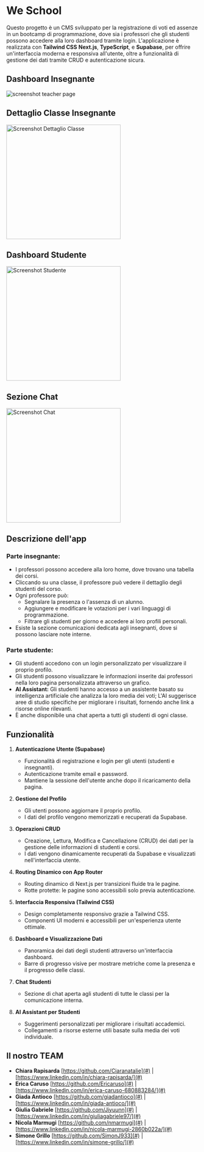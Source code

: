 # We School

Questo progetto è un CMS sviluppato per la registrazione di voti ed assenze in un bootcamp di programmazione, dove sia i professori che gli studenti possono accedere alla loro dashboard tramite login. L'applicazione è realizzata con **Tailwind CSS** **Next.js**, **TypeScript**, e **Supabase**, per offrire un'interfaccia moderna e responsiva all'utente, oltre a funzionalità di gestione dei dati tramite CRUD e autenticazione sicura.

<div>

## Dashboard Insegnante

![screenshot teacher page](https://github.com/giadantioco/weschool/blob/main/public/img/screenshot-teacher.png)

## Dettaglio Classe Insegnante

<img src="/img/screenshot-teacher-detail.png" alt="Screenshot Dettaglio Classe" width="300">
</div>

<div>

## Dashboard Studente

<img src="/img/screenshot-student.png" alt="Screenshot Studente" width="300">

## Sezione Chat

<img src="/img/screenshot-chat.png" alt="Screenshot Chat" width="300">
</div>

## Descrizione dell'app

### Parte insegnante:

- I professori possono accedere alla loro home, dove trovano una tabella dei corsi.
- Cliccando su una classe, il professore può vedere il dettaglio degli studenti del corso.
- Ogni professore può:
  - Segnalare la presenza o l'assenza di un alunno.
  - Aggiungere e modificare le votazioni per i vari linguaggi di programmazione.
  - Filtrare gli studenti per giorno e accedere ai loro profili personali.
- Esiste la sezione comunicazioni dedicata agli insegnanti, dove si possono lasciare note interne.

### Parte studente:

- Gli studenti accedono con un login personalizzato per visualizzare il proprio profilo.
- Gli studenti possono visualizzare le informazioni inserite dai professori nella loro pagina personalizzata attraverso un grafico.
- **AI Assistant:** Gli studenti hanno accesso a un assistente basato su intelligenza artificiale che analizza la loro media dei voti; L'AI suggerisce aree di studio specifiche per migliorare i risultati, fornendo anche link a risorse online rilevanti.
- È anche disponibile una chat aperta a tutti gli studenti di ogni classe.

## Funzionalità

1. **Autenticazione Utente (Supabase)**

   - Funzionalità di registrazione e login per gli utenti (studenti e insegnanti).
   - Autenticazione tramite email e password.
   - Mantiene la sessione dell'utente anche dopo il ricaricamento della pagina.

2. **Gestione del Profilo**

   - Gli utenti possono aggiornare il proprio profilo.
   - I dati del profilo vengono memorizzati e recuperati da Supabase.

3. **Operazioni CRUD**

   - Creazione, Lettura, Modifica e Cancellazione (CRUD) dei dati per la gestione delle informazioni di studenti e corsi.
   - I dati vengono dinamicamente recuperati da Supabase e visualizzati nell'interfaccia utente.

4. **Routing Dinamico con App Router**

   - Routing dinamico di Next.js per transizioni fluide tra le pagine.
   - Rotte protette: le pagine sono accessibili solo previa autenticazione.

5. **Interfaccia Responsiva (Tailwind CSS)**

   - Design completamente responsivo grazie a Tailwind CSS.
   - Componenti UI moderni e accessibili per un'esperienza utente ottimale.

6. **Dashboard e Visualizzazione Dati**

   - Panoramica dei dati degli studenti attraverso un'interfaccia dashboard.
   - Barre di progresso visive per mostrare metriche come la presenza e il progresso delle classi.

7. **Chat Studenti**

   - Sezione di chat aperta agli studenti di tutte le classi per la comunicazione interna.

8. **AI Assistant per Studenti**

   - Suggerimenti personalizzati per migliorare i risultati accademici.
   - Collegamenti a risorse esterne utili basate sulla media dei voti individuale.

## Il nostro TEAM

- **Chiara Rapisarda** [https://github.com/Ciaranatalie](#) | [https://www.linkedin.com/in/chiara-rapisarda/](#)
- **Erica Caruso** [https://github.com/Ericaruso](#) | [https://www.linkedin.com/in/erica-caruso-680883284/](#)
- **Giada Antioco** [https://github.com/giadantioco](#) | [https://www.linkedin.com/in/giada-antioco/](#)
- **Giulia Gabriele** [https://github.com/Jiyuunn](#) | [https://www.linkedin.com/in/giuliagabriele97/](#)
- **Nicola Marmugi** [https://github.com/nmarmugi](#) | [https://www.linkedin.com/in/nicola-marmugi-2860b022a/](#)
- **Simone Grillo** [https://github.com/SimonJ933](#) | [https://www.linkedin.com/in/simone-grillo/](#)
